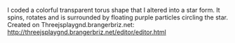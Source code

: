 I coded a colorful transparent torus shape that I altered into a star form. It spins, rotates and
 is surrounded by floating purple particles circling the star. Created on Threejsplaygnd.brangerbriz.net: 
 http://threejsplaygnd.brangerbriz.net/editor/editor.html
